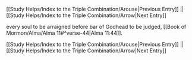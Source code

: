 [[Study Helps/Index to the Triple Combination/Arouse|Previous Entry]]  ||  [[Study Helps/Index to the Triple Combination/Arrow|Next Entry]]

 every soul to be arraigned before bar of Godhead to be judged, [[Book of Mormon/Alma/Alma 11#^verse-44|Alma 11:44]].

[[Study Helps/Index to the Triple Combination/Arouse|Previous Entry]]  ||  [[Study Helps/Index to the Triple Combination/Arrow|Next Entry]]